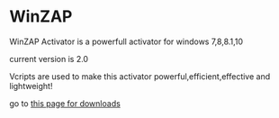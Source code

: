 # WinZAP
WinZAP Activator is a powerfull activator for windows 7,8,8.1,10

current version is 2.0

Vcripts are used to make this activator powerful,efficient,effective and lightweight!

go to [this page for downloads](https://github.com/WinzapLLC/WinZAP/releases/tag/v2.0.0)
